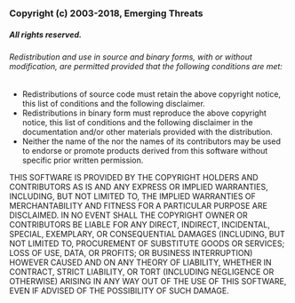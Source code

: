 ###  Copyright (c) 2003-2018, Emerging Threats

#####  All rights reserved.

######  Redistribution and use in source and binary forms, with or without modification, are permitted provided that the following conditions are met:

 - Redistributions of source code must retain the above copyright notice, this list of conditions and the following 
   disclaimer.
 - Redistributions in binary form must reproduce the above copyright notice, this list of conditions and the 
   following disclaimer in the documentation and/or other materials provided with the distribution.
 - Neither the name of the nor the names of its contributors may be used to endorse or promote products derived 
   from this software without specific prior written permission.

  THIS SOFTWARE IS PROVIDED BY THE COPYRIGHT HOLDERS AND CONTRIBUTORS AS IS AND ANY EXPRESS OR IMPLIED WARRANTIES, 
  INCLUDING, BUT NOT LIMITED TO, THE IMPLIED WARRANTIES OF MERCHANTABILITY AND FITNESS FOR A PARTICULAR PURPOSE ARE 
  DISCLAIMED. IN NO EVENT SHALL THE COPYRIGHT OWNER OR CONTRIBUTORS BE LIABLE FOR ANY DIRECT, INDIRECT, INCIDENTAL, 
  SPECIAL, EXEMPLARY, OR CONSEQUENTIAL DAMAGES (INCLUDING, BUT NOT LIMITED TO, PROCUREMENT OF SUBSTITUTE GOODS OR 
  SERVICES; LOSS OF USE, DATA, OR PROFITS; OR BUSINESS INTERRUPTION) HOWEVER CAUSED AND ON ANY THEORY OF LIABILITY, 
  WHETHER IN CONTRACT, STRICT LIABILITY, OR TORT (INCLUDING NEGLIGENCE OR OTHERWISE) ARISING IN ANY WAY OUT OF THE 
  USE OF THIS SOFTWARE, EVEN IF ADVISED OF THE POSSIBILITY OF SUCH DAMAGE.